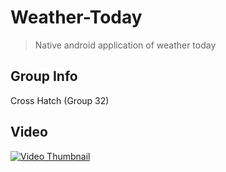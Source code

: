 # Weather-Today
> Native android application of weather today

## Group Info
Cross Hatch (Group 32)

## Video
[![Video Thumbnail](http://img.youtube.com/vi/o3ahvraHcHE/0.jpg)](http://www.youtube.com/watch?v=o3ahvraHcHE "Weather Today Mobile App | Android Studio | Java")
